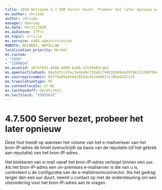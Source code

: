 ```yaml
---
title: 1050 Antispam 4.7.500 Server bezet. Probeer het later opnieuw vanaf [XXX.XXX.XXX.XXX]
ms.author: chrisda
author: chrisda
manager: dansimp
ms.date: 04/21/2020
ms.audience: ITPro
ms.topic: article
ms.service: o365-administration
ROBOTS: NOINDEX, NOFOLLOW
localization_priority: Normal
ms.custom:
- "1050"
- "3100024"
ms.assetid: a97b7845-4884-4d99-bab6-52539603cab2
ms.openlocfilehash: 84a5dfccd7ec3e4640c728ab1740220309a0d97b61157d0fd4e463ed95aef0d2
ms.sourcegitcommit: b5f7da89a650d2915dc652449623c78be6247175
ms.translationtype: MT
ms.contentlocale: nl-NL
ms.lasthandoff: 08/05/2021
ms.locfileid: "53932632"
---
```

# <a name="47500-server-busy-please-try-again-later"></a>4.7.500 Server bezet, probeer het later opnieuw

Deze fout treedt op wanneer het volume van het e-mailverkeer van het bron-IP-adres de limiet overschrijdt op basis van de reputatie (of het gebrek aan reputatie) van het bron-IP-adres.

Het blokkeren van e-mail vanaf het bron-IP-adres verloopt binnen een uur. Als het bron-IP-adres een on-premises e-mailserver is die van u is, controleert u de configuratie van de e-mailstroomconnector. Als het gedrag langer dan een uur duurt, neemt u contact op met de ondersteuning om een uitzondering voor het bron-IP-adres aan te vragen.
